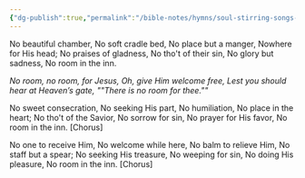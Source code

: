 ```yaml
---
{"dg-publish":true,"permalink":"/bible-notes/hymns/soul-stirring-songs-and-hymns/no-room-in-the-inn/","title":"No Room in the Inn","created":"","updated":""}
---
```



No beautiful chamber,
No soft cradle bed,
No place but a manger,
Nowhere for His head;
No praises of gladness,
No tho't of their sin,
No glory but sadness,
No room in the inn.

*No room, no room, for Jesus,
Oh, give Him welcome free,
Lest you should hear at Heaven’s gate,
""There is no room for thee.""*

No sweet consecration,
No seeking His part,
No humiliation,
No place in the heart;
No tho't of the Savior,
No sorrow for sin,
No prayer for His favor,
No room in the inn. [Chorus]

No one to receive Him,
No welcome while here,
No balm to relieve Him,
No staff but a spear;
No seeking His treasure,
No weeping for sin,
No doing His pleasure,
No room in the inn. [Chorus]